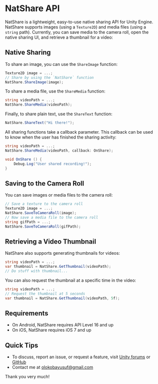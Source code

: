 # NatShare API
NatShare is a lightweight, easy-to-use native sharing API for Unity Engine. NatShare supports images (using a `Texture2D`) and media files (using a `string` path). Currently, you can save media to the camera roll, open the native sharing UI, and retrieve a thumbnail for a video:

## Native Sharing
To share an image, you can use the `ShareImage` function:
```csharp
Texture2D image = ...;
// Share by using the `NatShare` function
NatShare.ShareImage(image);
```

To share a media file, use the `ShareMedia` function:
```csharp
string videoPath = ...;
NatShare.ShareMedia(videoPath);
```

Finally, to share plain text, use the `ShareText` function:
```csharp
NatShare.ShareText("Hi there!");
```

All sharing functions take a callback parameter. This callback can be used to know when the user has finished the sharing activity:
```csharp
string videoPath = ...;
NatShare.ShareMedia(videoPath, callback: OnShare);

void OnShare () {
    Debug.Log("User shared recording!");
}
```

## Saving to the Camera Roll
You can save images or media files to the camera roll:
```csharp
// Save a texture to the camera roll
Texture2D image = ...;
NatShare.SaveToCameraRoll(image);
// Now save a media file to the camera roll
string gifPath = ...;
NatShare.SaveToCameraRoll(gifPath);
```

## Retrieving a Video Thumbnail
NatShare also supports generating thumbnails for videos:
```csharp
string videoPath = ...;
var thumbnail = NatShare.GetThumbnail(videoPath);
// Do stuff with thumbnail...
```

You can also request the thumbnail at a specific time in the video:
```csharp
string videoPath = ...;
// Request the thumbnail at 5 seconds
var thumbnail = NatShare.GetThumbnail(videoPath, 5f);
```

## Requirements
- On Android, NatShare requires API Level 16 and up
- On iOS, NatShare requires iOS 7 and up

## Quick Tips
- To discuss, report an issue, or request a feature, visit [Unity forums](https://forum.unity.com/threads/natshare-free-sharing-api.527074/) or [GitHub](https://github.com/olokobayusuf/NatShare-API)
- Contact me at [olokobayusuf@gmail.com](mailto:olokobayusuf@gmail.com)

Thank you very much!
